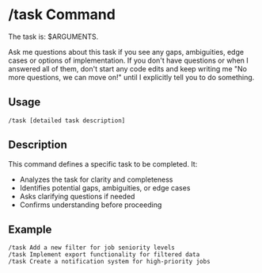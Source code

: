 # /task Command

The task is: $ARGUMENTS.

Ask me questions about this task if you see any gaps, ambiguities, edge cases or options of implementation. If you don't have questions or when I answered all of them, don't start any code edits and keep writing me "No more questions, we can move on!" until I explicitly tell you to do something.

## Usage
```
/task [detailed task description]
```

## Description
This command defines a specific task to be completed. It:
- Analyzes the task for clarity and completeness
- Identifies potential gaps, ambiguities, or edge cases
- Asks clarifying questions if needed
- Confirms understanding before proceeding

## Example
```
/task Add a new filter for job seniority levels
/task Implement export functionality for filtered data
/task Create a notification system for high-priority jobs
```